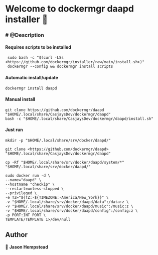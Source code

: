 # Welcome to dockermgr daapd installer 👋
  
### # @Description  
  
#### Requires scripts to be installed

```shell
 sudo bash -c "$(curl -LSs <https://github.com/dockermgr/installer/raw/main/install.sh>)"
 dockermgr --config && dockermgr install scripts  
```

#### Automatic install/update  

```shell
dockermgr install daapd
```


#### Manual install

```shell
git clone https://github.com/dockermgr/daapd "$HOME/.local/share/CasjaysDev/dockermgr/daapd"
bash -c "$HOME/.local/share/CasjaysDev/dockermgr/daapd/install.sh"
```
  
#### Just run

```shell
mkdir -p "$HOME/.local/share/srv/docker/daapd/"

git clone <https://github.com/dockermgr/daapd> "$HOME/.local/share/CasjaysDev/dockermgr/daapd"

cp -Rf "$HOME/.local/share/srv/docker/daapd/system/*" "$HOME/.local/share/srv/docker/daapd/"

sudo docker run -d \
--name="daapd" \
--hostname "checkip" \
--restart=unless-stopped \
--privileged \
-e TZ="${TZ:-${TIMEZONE:-America/New_York}}" \
-v "$HOME/.local/share/srv/docker/daapd/data":/data:z \
-v "$HOME/.local/share/srv/docker/daapd/music":/music:z \
-v "$HOME/.local/share/srv/docker/daapd/config":/config:z \
-p PORT:INT_PORT \
TEMPLATE/TEMPLATE 1>/dev/null
```

## Author  

👤 **Jason Hempstead**  
